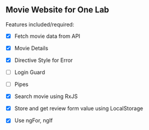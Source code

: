 ## Movie Website for One Lab

 Features included/required: 
- [x] Fetch movie data from API
- [x] Movie Details
- [x] Directive Style for Error
- [ ] Login Guard
- [ ] Pipes
- [x] Search movie using RxJS
- [x] Store and get review form value using LocalStorage 
- [x] Use ngFor, ngIf
 
